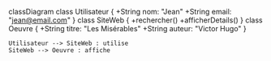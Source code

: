 classDiagram
    class Utilisateur {
      +String nom: "Jean"
      +String email: "jean@email.com"
    }
    class SiteWeb {
      +rechercher()
      +afficherDetails()
    }
    class Oeuvre {
      +String titre: "Les Misérables"
      +String auteur: "Victor Hugo"
    }

    Utilisateur --> SiteWeb : utilise
    SiteWeb --> Oeuvre : affiche
